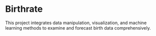 # Birthrate
This project integrates data manipulation, visualization, and machine learning methods to examine and forecast birth data comprehensively.
